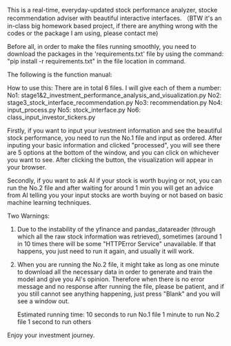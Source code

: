 This is a real-time, everyday-updated stock performance analyzer, stocke recommendation adviser with beautiful interactive interfaces.
（BTW it's an in-class big homework based project, if there are anything wrong with the codes or the package I am using, please contact me)

Before all, in order to make the files running smoothly, you need to download the packages in the 'requirements.txt' file by using the command: 
"pip install -r requirements.txt" in the file location in command.

The following is the function manual:

How to use this:
There are in total 6 files. 
I will give each of them a number:
	No1: stage1&2_investment_performance_analysis_and_visualization.py
	No2: stage3_stock_interface_recommendation.py
	No3: recommendation.py
	No4: input_process.py
	No5: stock_interface.py
	No6: class_input_investor_tickers.py

Firstly, if you want to input your ivestment information and see the beautiful stock performance, you need to run the No.1 file and input as ordered.
	After inputing your basic information and clicked "processed", you will see there are 5 options at the bottom of the window, and you can click on 
	whichever you want to see. After clicking the button, the visualization will appear in your browser.
	
Secondly, if you want to ask AI if your stock is worth buying or not, you can run the No.2 file and after waiting for around 1 min you will get an 
	advice from AI telling you your input stocks are worth buying or not based on basic machine learning techniques.

Two Warnings:
1. Due to the instability of the yfinance and pandas_datareader (through which all the raw stock information was retrieved), sometimes (around 1 in 10 
	times there will be some "HTTPError Service" unavailable.
	If that happens, you just need to run it again, and usually it will work.
2. When you are running the No.2 file, it might take as long as one minute to download all the necessary data in order to generate and 
	train the model and give you AI's opinion. Therefore when there is no error message and no response after running the file, please be patient,
	and if you still cannot see anything happening, just press "Blank" and you will see a window out. 
	
	Estimated running time:
		10 seconds to run No.1 file
		1 minute to run No.2 file
		1 second to run others

Enjoy your investment journey.
